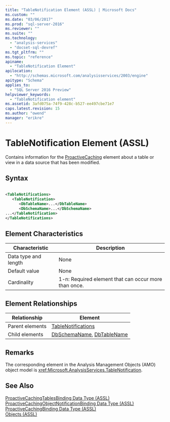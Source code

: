 ```yaml
---
title: "TableNotification Element (ASSL) | Microsoft Docs"
ms.custom: ""
ms.date: "03/06/2017"
ms.prod: "sql-server-2016"
ms.reviewer: ""
ms.suite: ""
ms.technology: 
  - "analysis-services"
  - "docset-sql-devref"
ms.tgt_pltfrm: ""
ms.topic: "reference"
apiname: 
  - "TableNotification Element"
apilocation: 
  - "http://schemas.microsoft.com/analysisservices/2003/engine"
apitype: "Schema"
applies_to: 
  - "SQL Server 2016 Preview"
helpviewer_keywords: 
  - "TableNotification element"
ms.assetid: 3afd075a-74f9-428c-b527-ee497cbe71e7
caps.latest.revision: 15
ms.author: "owend"
manager: "erikre"
---
```

# TableNotification Element (ASSL)
  Contains information for the [ProactiveCaching](../../../analysis-services/scripting/objects/proactivecaching-element-assl.md) element about a table or view in a data source that has been modified.  
  
## Syntax  
  
```xml  
  
<TableNotifications>  
   <TableNotification>  
      <DbTableName>...</DbTableName>  
      <DbSchemaName>...</DbSchemaName>  
...</TableNotification>  
</TableNotifications>  
```  
  
## Element Characteristics  
  
|Characteristic|Description|  
|--------------------|-----------------|  
|Data type and length|None|  
|Default value|None|  
|Cardinality|1-n: Required element that can occur more than once.|  
  
## Element Relationships  
  
|Relationship|Element|  
|------------------|-------------|  
|Parent elements|[TableNotifications](../../../analysis-services/scripting/collections/tablenotifications-element-assl.md)|  
|Child elements|[DbSchemaName](../../../analysis-services/scripting/properties/dbschemaname-element-assl.md), [DbTableName](../../../analysis-services/scripting/properties/dbtablename-element-assl.md)|  
  
## Remarks  
 The corresponding element in the Analysis Management Objects (AMO) object model is <xref:Microsoft.AnalysisServices.TableNotification>.  
  
## See Also  
 [ProactiveCachingTablesBinding Data Type &#40;ASSL&#41;](../../../analysis-services/scripting/data-type/proactivecachingtablesbinding-data-type-assl.md)   
 [ProactiveCachingObjectNotificationBinding Data Type &#40;ASSL&#41;](../../../analysis-services/scripting/data-type/proactivecachingobjectnotificationbinding-data-type-assl.md)   
 [ProactiveCachingBinding Data Type &#40;ASSL&#41;](../../../analysis-services/scripting/data-type/proactivecachingbinding-data-type-assl.md)   
 [Objects &#40;ASSL&#41;](../../../analysis-services/scripting/objects/objects-assl.md)  
  
  
